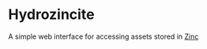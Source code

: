 Hydrozincite
=============

A simple web interface for accessing assets stored in [Zinc](https://github.com/mindsnacks/zinc)